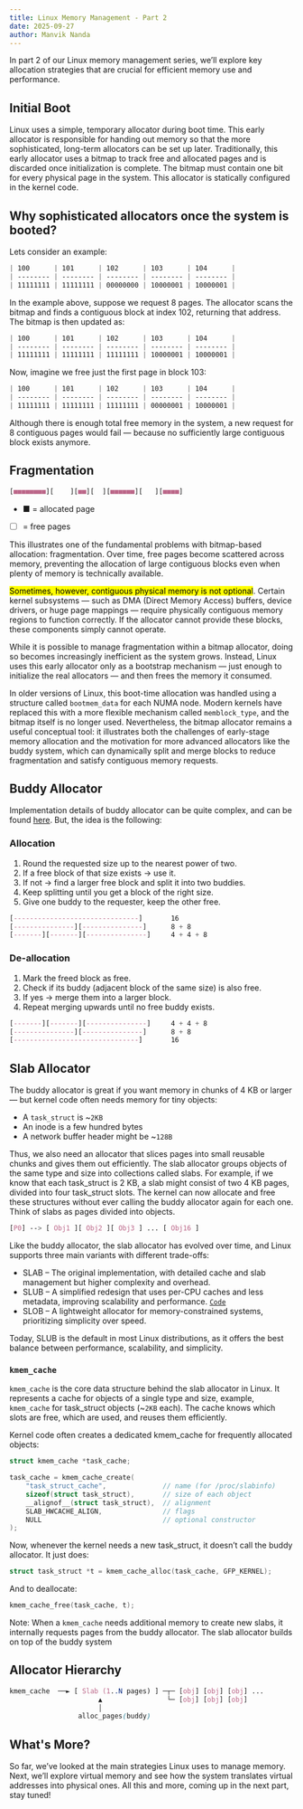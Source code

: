 ```yaml
---
title: Linux Memory Management - Part 2
date: 2025-09-27
author: Manvik Nanda
---
```

In part 2 of our Linux memory management series, we’ll explore key allocation strategies that are crucial for efficient memory use and performance.

## Initial Boot
Linux uses a simple, temporary allocator during boot time. This early allocator is responsible for handing out memory so that the more sophisticated, long-term allocators can be set up later. Traditionally, this early allocator uses a bitmap to track free and allocated pages and is discarded once initialization is complete. The bitmap must contain one bit for every physical page in the system. This allocator is statically configured in the kernel code.

## Why sophisticated allocators once the system is booted?
Lets consider an example: 
```css
| 100      | 101      | 102      | 103      | 104      |
| -------- | -------- | -------- | -------- | -------- |
| 11111111 | 11111111 | 00000000 | 10000001 | 10000001 |
```
In the example above, suppose we request 8 pages. The allocator scans the bitmap and finds a contiguous block at index 102, returning that address. The bitmap is then updated as:
```css
| 100      | 101      | 102      | 103      | 104      |
| -------- | -------- | -------- | -------- | -------- |
| 11111111 | 11111111 | 11111111 | 10000001 | 10000001 |
```
Now, imagine we free just the first page in block 103:
```css
| 100      | 101      | 102      | 103      | 104      |
| -------- | -------- | -------- | -------- | -------- |
| 11111111 | 11111111 | 11111111 | 00000001 | 10000001 |
```
Although there is enough total free memory in the system, a new request for 8 contiguous pages would fail — because no sufficiently large contiguous block exists anymore.
## Fragmentation
```css
[■■■■■■■■][    ][■■][  ][■■■■■■][   ][■■■■]
```
* ■ = allocated page
* [ ] = free pages

This illustrates one of the fundamental problems with bitmap-based allocation: fragmentation. Over time, free pages become scattered across memory, preventing the allocation of large contiguous blocks even when plenty of memory is technically available.

<mark>Sometimes, however, contiguous physical memory is not optional</mark>. Certain kernel subsystems — such as DMA (Direct Memory Access) buffers, device drivers, or huge page mappings — require physically contiguous memory regions to function correctly. If the allocator cannot provide these blocks, these components simply cannot operate.

While it is possible to manage fragmentation within a bitmap allocator, doing so becomes increasingly inefficient as the system grows. Instead, Linux uses this early allocator only as a bootstrap mechanism — just enough to initialize the real allocators — and then frees the memory it consumed.

In older versions of Linux, this boot-time allocation was handled using a structure called `bootmem_data` for each NUMA node. Modern kernels have replaced this with a more flexible mechanism called `memblock_type`, and the bitmap itself is no longer used. Nevertheless, the bitmap allocator remains a useful conceptual tool: it illustrates both the challenges of early-stage memory allocation and the motivation for more advanced allocators like the buddy system, which can dynamically split and merge blocks to reduce fragmentation and satisfy contiguous memory requests.

## Buddy Allocator
Implementation details of buddy allocator can be quite complex, and can be found [here](https://elixir.bootlin.com/linux/v6.10/source/mm/page_alloc.c). But, the idea is the following: 
### Allocation
1. Round the requested size up to the nearest power of two.
2. If a free block of that size exists → use it.
3. If not → find a larger free block and split it into two buddies.
4. Keep splitting until you get a block of the right size.
5. Give one buddy to the requester, keep the other free.
```css
[-------------------------------]       16
[---------------][---------------]      8 + 8
[-------][-------][---------------]     4 + 4 + 8
```
### De-allocation
1. Mark the freed block as free.
2. Check if its buddy (adjacent block of the same size) is also free.
3. If yes → merge them into a larger block.
4. Repeat merging upwards until no free buddy exists.
```css
[-------][-------][---------------]     4 + 4 + 8
[---------------][---------------]      8 + 8
[-------------------------------]       16
```
## Slab Allocator
The buddy allocator is great if you want memory in chunks of 4 KB or larger — but kernel code often needs memory for tiny objects:

* A `task_struct` is ~`2KB`
* An inode is a few hundred bytes
* A network buffer header might be ~`128B`

Thus, we also need an allocator that slices pages into small reusable chunks and gives them out efficiently. The slab allocator groups objects of the same type and size into collections called slabs. For example, if we know that each task_struct is 2 KB, a slab might consist of two 4 KB pages, divided into four task_struct slots. The kernel can now allocate and free these structures without ever calling the buddy allocator again for each one. Think of slabs as pages divided into objects. 
```css
[P0] --> [ Obj1 ][ Obj2 ][ Obj3 ] ... [ Obj16 ]
```
Like the buddy allocator, the slab allocator has evolved over time, and Linux supports three main variants with different trade-offs:

* SLAB – The original implementation, with detailed cache and slab management but higher complexity and overhead.
* SLUB – A simplified redesign that uses per-CPU caches and less metadata, improving scalability and performance. [`Code`](https://elixir.bootlin.com/linux/v6.10-rc7/source/mm/slub.c#L3)
* SLOB – A lightweight allocator for memory-constrained systems, prioritizing simplicity over speed.

Today, SLUB is the default in most Linux distributions, as it offers the best balance between performance, scalability, and simplicity.
### `kmem_cache`
`kmem_cache` is the core data structure behind the slab allocator in Linux. It represents a cache for objects of a single type and size, example, `kmem_cache` for task_struct objects (~`2KB` each). The cache knows which slots are free, which are used, and reuses them efficiently.

Kernel code often creates a dedicated kmem_cache for frequently allocated objects:
```C
struct kmem_cache *task_cache;

task_cache = kmem_cache_create(
    "task_struct_cache",              // name (for /proc/slabinfo)
    sizeof(struct task_struct),       // size of each object
    __alignof__(struct task_struct),  // alignment
    SLAB_HWCACHE_ALIGN,               // flags
    NULL                              // optional constructor
);
```
Now, whenever the kernel needs a new task_struct, it doesn’t call the buddy allocator. It just does:
```C
struct task_struct *t = kmem_cache_alloc(task_cache, GFP_KERNEL);
```       
And to deallocate: 
```C
kmem_cache_free(task_cache, t);
```
Note: When a `kmem_cache` needs additional memory to create new slabs, it internally requests pages from the buddy allocator. The slab allocator builds on top of the buddy system
## Allocator Hierarchy
```css
kmem_cache  ──► [ Slab (1..N pages) ] ─┬─ [obj] [obj] [obj] ...
                      ▲                └─ [obj] [obj] [obj]
                      │
                 alloc_pages(buddy)
```
## What's More?
So far, we’ve looked at the main strategies Linux uses to manage memory. Next, we’ll explore virtual memory and see how the system translates virtual addresses into physical ones. All this and more, coming up in the next part, stay tuned!